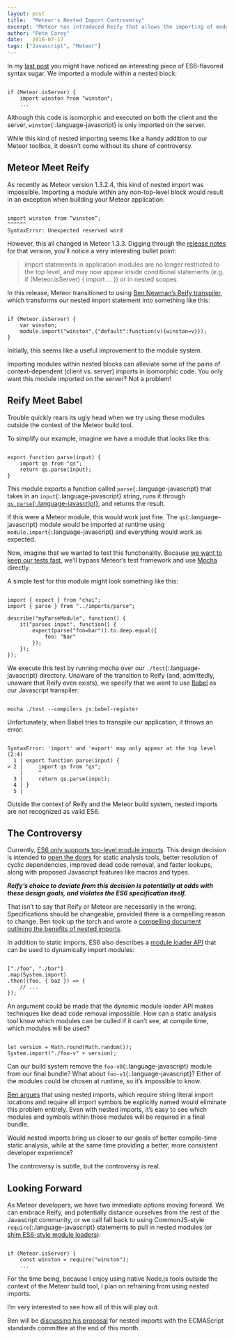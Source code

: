 ```yaml
---
layout: post
title:  "Meteor's Nested Import Controversy"
excerpt: "Meteor has introduced Reify that allows the importing of modules within a nested code block. Are we still writing Javascript?"
author: "Pete Corey"
date:   2016-07-17
tags: ["Javascript", "Meteor"]
---
```


In my [last post](/blog/2016/07/04/winston-and-meteor-13/) you might have noticed an interesting piece of ES6-flavored syntax sugar. We imported a module within a nested block:

<pre class='language-javascript'><code class='language-javascript'>
if (Meteor.isServer) {
    import winston from "winston";
    ...
</code></pre>

Although this code is isomorphic and executed on both the client and the server, `winston`{:.language-javascript} is only imported on the server.

While this kind of nested importing seems like a handy addition to our Meteor toolbox, it doesn’t come without its share of controversy.

## Meteor Meet Reify

As recently as Meteor version 1.3.2.4, this kind of nested import was impossible. Importing a module within any non-top-level block would result in an exception when building your Meteor application:

<pre class='language-javascript'><code class='language-javascript'>
import winston from “winston”;
^^^^^^
SyntaxError: Unexpected reserved word
</code></pre>

However, this all changed in Meteor 1.3.3. Digging through the [release notes](https://github.com/meteor/meteor/blob/devel/History.md#v133) for that version, you’ll notice a very interesting bullet point:

> import statements in application modules are no longer restricted to the top level, and may now appear inside conditional statements (e.g. if (Meteor.isServer) { import ... }) or in nested scopes.

In this release, Meteor transitioned to using [Ben Newman’s Reify transpiler](https://github.com/benjamn/reify), which transforms our nested import statement into something like this:

<pre class='language-javascript'><code class='language-javascript'>
if (Meteor.isServer) {
    var winston;
    module.import("winston",{"default":function(v){winston=v}});
}
</code></pre>

Initially, this seems like a useful improvement to the module system.

Importing modules within nested blocks can alleviate some of the pains of context-dependent (client vs. server) imports in isomorphic code. You only want this module imported on the server? Not a problem!

## Reify Meet Babel

Trouble quickly rears its ugly head when we try using these modules outside the context of the Meteor build tool.

To simplify our example, imagine we have a module that looks like this:

<pre class='language-javascript'><code class='language-javascript'>
export function parse(input) {
    import qs from "qs";
    return qs.parse(input);
}
</code></pre>

This module exports a function called `parse`{:.language-javascript} that takes in an `input`{:.language-javascript} string, runs it through [`qs.parse`{:.language-javascript}](https://www.npmjs.com/package/qs), and returns the result.

If this were a Meteor module, this would work just fine. The `qs`{:.language-javascript} module would be imported at runtime using `module.import`{:.language-javascript} and everything would work as expected.

Now, imagine that we wanted to test this functionality. Because [we want to keep our tests fast](/blog/2015/12/21/unit-testing-with-meteor-1.3/), we’ll bypass Meteor’s test framework and use [Mocha](https://mochajs.org/) directly.

A simple test for this module might look something like this:

<pre class='language-javascript'><code class='language-javascript'>
import { expect } from "chai";
import { parse } from "../imports/parse";

describe("myParseModule", function() {
    it("parses input", function() {
        expect(parse("foo=bar")).to.deep.equal({
            foo: "bar"
        });
    });
});
</code></pre>

We execute this test by running mocha over our `./test`{:.language-javascript} directory. Unaware of the transition to Reify (and, admittedly, unaware that Reify even exists), we specify that we want to use [Babel](http://babeljs.io/) as our Javascript transpiler:

<pre class='language-javascript'><code class='language-javascript'>
mocha ./test --compilers js:babel-register
</code></pre>

Unfortunately, when Babel tries to transpile our application, it throws an error:

<pre class='language-javascript'><code class='language-javascript'>
SyntaxError: 'import' and 'export' may only appear at the top level (2:4)
  1 | export function parse(input) {
> 2 |     import qs from "qs";
    |     ^
  3 |     return qs.parse(input);
  4 | }
  5 |
</code></pre>

Outside the context of Reify and the Meteor build system, nested imports are not recognized as valid ES6.

## The Controversy

Currently, [ES6 only supports top-level module imports](http://exploringjs.com/es6/ch_modules.html#_imports-and-exports-must-be-at-the-top-level). This design decision is intended to [open the doors](http://calculist.org/blog/2012/06/29/static-module-resolution/) for static analysis tools, better resolution of cyclic dependencies, improved dead code removal, and faster lookups, along with proposed Javascript features like macros and types.

___Reify’s choice to deviate from this decision is potentially at odds with these design goals, and violates the ES6 specification itself.___

That isn’t to say that Reify or Meteor are necessarily in the wrong. Specifications should be changeable, provided there is a compelling reason to change. Ben took up the torch and wrote a [compelling document outlining the benefits of nested imports](https://github.com/benjamn/reify/blob/master/WHY_NEST_IMPORTS.md).

In addition to static imports, ES6 also describes a [module loader API](http://www.2ality.com/2014/09/es6-modules-final.html#the_ecmascript_6_module_loader_api) that can be used to dynamically import modules:

<pre class='language-javascript'><code class='language-javascript'>
["./foo", "./bar"]
.map(System.import)
.then((foo, { baz }) => {
    // ...
});
</code></pre>

An argument could be made that the dynamic module loader API makes techniques like dead code removal impossible. How can a static analysis tool know which modules can be culled if it can’t see, at compile time, which modules will be used?

<pre class='language-javascript'><code class='language-javascript'>
let version = Math.round(Math.random());
System.import("./foo-v" + version);
</code></pre>

Can our build system remove the `foo-v0`{:.language-javascript} module from our final bundle? What about `foo-v1`{:.language-javascript}? Either of the modules could be chosen at runtime, so it’s impossible to know.

[Ben argues](https://github.com/benjamn/reify/blob/master/WHY_NEST_IMPORTS.md#nested-import-declarations-prevent-static-analysis) that using nested imports, which require string literal import locations and require all import symbols be explicitly named would eliminate this problem entirely. Even with nested imports, it’s easy to see which modules and symbols within those modules will be required in a final bundle.

Would nested imports bring us closer to our goals of better compile-time static analysis, while at the same time providing a better, more consistent developer experience?

The controversy is subtle, but the controversy is real.

## Looking Forward

As Meteor developers, we have two immediate options moving forward. We can embrace Reify, and potentially distance ourselves from the rest of the Javascript community, or we call fall back to using CommonJS-style `require`{:.language-javascript} statements to pull in nested modules (or [shim ES6-style module loaders](https://github.com/ModuleLoader/es6-module-loader)):

<pre class='language-javascript'><code class='language-javascript'>
if (Meteor.isServer) {
    const winston = require("winston");
    ...
</code></pre>

For the time being, because I enjoy using native Node.js tools outside the context of the Meteor build tool, I plan on refraining from using nested imports.

I’m very interested to see how all of this will play out.

Ben will be [discussing his proposal](https://github.com/tc39/agendas/pull/195) for nested imports with the ECMAScript standards committee at the end of this month.
